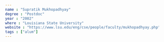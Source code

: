 ```yaml
---
name : "Supratik Mukhopadhyay"
degree : "Postdoc"
year : "2002"
where : "Louisiana State University"
website : "https://www.lsu.edu/eng/cse/people/faculty/mukhopadhyay.php"
tags : ["alum"]
---
```

